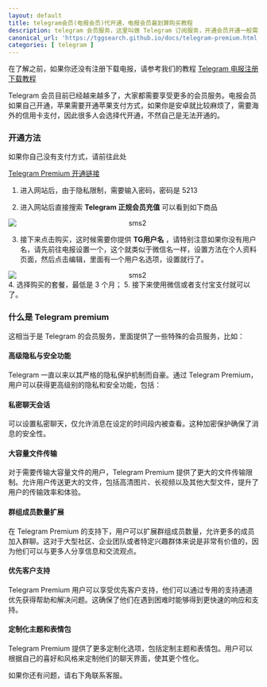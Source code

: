 ```yaml
---
layout: default
title: telegram会员(电报会员)代开通，电报会员最划算购买教程
description: telegram 会员服务，这里叫做 Telegram 订阅服务，开通会员开通一般需要海外的支付方式，那么telegram会员购买流程是怎么样的，苹果会简单一些，可以直接应用商店支付，但是安卓就没办法了，就需要找人代开通，那么这里就是教大家如何代开通会员
canonical_url: 'https://tggsearch.github.io/docs/telegram-premium.html'
categories: [ telegram ]
---
```

在了解之前，如果你还没有注册下载电报，请参考我们的教程 [Telegram 电报注册下载教程](./register.html)

Telegram 会员目前已经越来越多了，大家都需要享受更多的会员服务。电报会员如果自己开通，苹果需要开通苹果支付方式，如果你是安卓就比较麻烦了，需要海外的信用卡支付，因此很多人会选择代开通，不然自己是无法开通的。

### 开通方法
如果你自己没有支付方式，请前往此处

[Telegram Premium 开通链接](./302.html?target=http://appleshop001.com?from=10664)

1. 进入网站后，由于隐私限制，需要输入密码，密码是 5213

2. 进入网站后直接搜索 **Telegram 正规会员充值** 可以看到如下商品
<div align=center  style="display: flex">
    <img style="flex: 1;text-align: center;object-fit: cover;" alt="sms2" src="https://cdn.jsdelivr.net/gh/tggsearch/tggSearch.github.io/assets/img/telegram-premium.webp"/>
</div>

3. 接下来点击购买，这时候需要你提供 **TG用户名** ，请特别注意如果你没有用户名，请先前往电报设置一个，这个就类似于微信名一样，设置方法在个人资料页面，然后点击编辑，里面有一个用户名选项，设置就行了。
<div align=center  style="display: flex">
    <img style="flex: 1;text-align: center;object-fit: cover;" alt="sms2" src="https://cdn.jsdelivr.net/gh/tggsearch/tggSearch.github.io/assets/img/telegram-premium-buy.webp" />
</div>
4. 选择购买的套餐，最低是 3 个月；
5. 接下来使用微信或者支付宝支付就可以了。

### 什么是 Telegram premium
这相当于是 Telegram 的会员服务，里面提供了一些特殊的会员服务，比如：

#### 高级隐私与安全功能
Telegram 一直以来以其严格的隐私保护机制而自豪。通过 Telegram Premium，用户可以获得更高级别的隐私和安全功能，包括：

#### 私密聊天会话
可以设置私密聊天，仅允许消息在设定的时间段内被查看。这种加密保护确保了消息的安全性。

#### 大容量文件传输
对于需要传输大容量文件的用户，Telegram Premium 提供了更大的文件传输限制。允许用户传送更大的文件，包括高清图片、长视频以及其他大型文件，提升了用户的传输效率和体验。

#### 群组成员数量扩展
在 Telegram Premium 的支持下，用户可以扩展群组成员数量，允许更多的成员加入群聊。这对于大型社区、企业团队或者特定兴趣群体来说是非常有价值的，因为他们可以与更多人分享信息和交流观点。

#### 优先客户支持
Telegram Premium 用户可以享受优先客户支持，他们可以通过专用的支持通道优先获得帮助和解决问题。这确保了他们在遇到困难时能够得到更快速的响应和支持。

#### 定制化主题和表情包
Telegram Premium 提供了更多定制化选项，包括定制主题和表情包。用户可以根据自己的喜好和风格来定制他们的聊天界面，使其更个性化。

如果你还有问题，请右下角联系客服。
